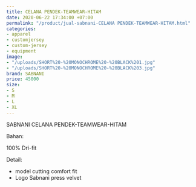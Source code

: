 ```yaml
---
title: CELANA PENDEK-TEAMWEAR-HITAM
date: 2020-06-22 17:34:00 +07:00
permalink: "/product/jual-sabnani-CELANA PENDEK-TEAMWEAR-HITAM.html"
categories:
- apparel
- customjersey
- custom-jersey
- equipment
image:
- "/uploads/SHORT%20-%20MONOCHROME%20-%20BLACK%201.jpg"
- "/uploads/SHORT%20-%20MONOCHROME%20-%20BLACK%203.jpg"
brand: SABNANI
price: 45000
size:
- S
- M
- L
- XL
---
```


SABNANI
CELANA PENDEK-TEAMWEAR-HITAM

Bahan:

100% Dri-fit


Detail:

- model cutting comfort fit
- Logo Sabnani press velvet